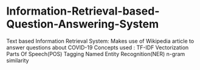 # Information-Retrieval-based-Question-Answering-System
Text based Information Retrieval System: Makes use of Wikipedia article to answer questions about COVID-19
Concepts used :
TF-IDF Vectorization
Parts Of Speech(POS) Tagging
Named Entity Recognition(NER)
n-gram similarity


